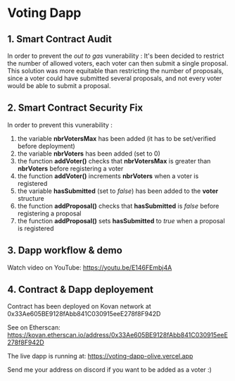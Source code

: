 # Voting Dapp

## 1. Smart Contract Audit

In order to prevent the *out to gas* vunerability :
It's been decided to restrict the number of allowed voters, each voter can then submit a single proposal.
This solution was more equitable than restricting the number of proposals, since a voter could have submitted several proposals, and not every voter would be able to submit a proposal.

## 2. Smart Contract Security Fix

In order to prevent this vunerability :

1. the variable **nbrVotersMax** has been added (it has to be set/verified before deployment)
2. the variable **nbrVoters** has been added (set to 0)
3. the function **addVoter()** checks that **nbrVotersMax** is greater than **nbrVoters** before registering a voter
4. the function **addVoter()** increments **nbrVoters** when a voter is registered
5. the variable **hasSubmitted** (set to *false*) has been added to the **voter** structure
6. the function **addProposal()** checks that **hasSubmitted** is *false* before registering a proposal
7. the function **addProposal()** sets **hasSubmitted** to *true* when a proposal is registered

## 3. Dapp workflow & demo

Watch video on YouTube: https://youtu.be/E146FEmbj4A

## 4. Contract & Dapp deployement

Contract has been deployed on Kovan network at 0x33Ae605BE9128fAbb841C030915eeE278f8F942D

See on Etherscan: https://kovan.etherscan.io/address/0x33Ae605BE9128fAbb841C030915eeE278f8F942D

The live dapp is running at: https://voting-dapp-olive.vercel.app

Send me your address on discord if you want to be added as a voter :)